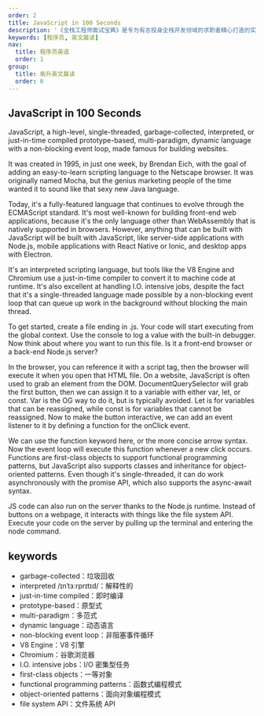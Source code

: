 ```yaml
---
order: 2
title: JavaScript in 100 Seconds
description: '《全栈工程师面试宝典》是专为有志投身全栈开发领域的求职者精心打造的实用指南。'
keywords: [程序员, 英文晨读]
nav:
  title: 程序员英语
  order: 1
group:
  title: 紫升英文晨读
  order: 0
---
```


## JavaScript in 100 Seconds

JavaScript, a high-level, single-threaded, garbage-collected, interpreted, or just-in-time compiled prototype-based, multi-paradigm, dynamic language with a non-blocking event loop, made famous for building websites.

It was created in 1995, in just one week, by Brendan Eich, with the goal of adding an easy-to-learn scripting language to the Netscape browser. It was originally named Mocha, but the genius marketing people of the time wanted it to sound like that sexy new Java language.

Today, it's a fully-featured language that continues to evolve through the ECMAScript standard. It's most well-known for building front-end web applications, because it's the only language other than WebAssembly that is natively supported in browsers. However, anything that can be built with JavaScript will be built with JavaScript, like server-side applications with Node.js, mobile applications with React Native or Ionic, and desktop apps with Electron.

It's an interpreted scripting language, but tools like the V8 Engine and Chromium use a just-in-time compiler to convert it to machine code at runtime. It's also excellent at handling I.O. intensive jobs, despite the fact that it's a single-threaded language made possible by a non-blocking event loop that can queue up work in the background without blocking the main thread.

To get started, create a file ending in .js. Your code will start executing from the global context. Use the console to log a value with the built-in debugger. Now think about where you want to run this file.
Is it a front-end browser or a back-end Node.js server?

In the browser, you can reference it with a script tag, then the browser will execute it when you open that HTML file. On a website, JavaScript is often used to grab an element from the DOM. DocumentQuerySelector will grab the first button, then we can assign it to a variable with either var, let, or const. Var is the OG way to do it, but is typically avoided. Let is for variables that can be reassigned, while const is for variables that cannot be reassigned. Now to make the button interactive, we can add an event listener to it by defining a function for the onClick event.

We can use the function keyword here, or the more concise arrow syntax. Now the event loop will execute this function whenever a new click occurs. Functions are first-class objects to support functional programming patterns, but JavaScript also supports classes and inheritance for object-oriented patterns. Even though it's single-threaded, it can do work asynchronously with the promise API, which also supports the async-await syntax.

JS code can also run on the server thanks to the Node.js runtime. Instead of buttons on a webpage, it interacts with things like the file system API. Execute your code on the server by pulling up the terminal and entering the node command.

## keywords

- garbage-collected：垃圾回收
- interpreted /ɪnˈtɜːrprɪtɪd/：解释性的
- just-in-time compiled：即时编译
- prototype-based：原型式
- multi-paradigm：多范式
- dynamic language：动态语言
- non-blocking event loop：非阻塞事件循环
- V8 Engine：V8 引擎
- Chromium：谷歌浏览器
- I.O. intensive jobs：I/O 密集型任务
- first-class objects：一等对象
- functional programming patterns：函数式编程模式
- object-oriented patterns：面向对象编程模式
- file system API：文件系统 API
